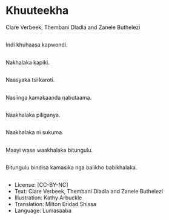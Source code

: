 # Khuuteekha
Clare Verbeek, Thembani
Dladla and Zanele
Buthelezi

##
Indi khuhaasa
kapwondi.


##
Nakhalaka kapiki.


##
Naasyaka tsi karoti.


##
Nasiinga kamakaanda
nabutaama.


##
Naakhalaka piliganya.


##
Naakhalaka ni sukuma.


##
Maayi wase waakhalaka
bitungulu.


##
Bitungulu bindisa
kamasika nga balikho
babikhalaka.


##
* License: [CC-BY-NC]
* Text: Clare Verbeek, Thembani Dladla and Zanele
Buthelezi
* Illustration: Kathy Arbuckle
* Translation: Milton Eridad Shissa
* Language: Lumasaaba

